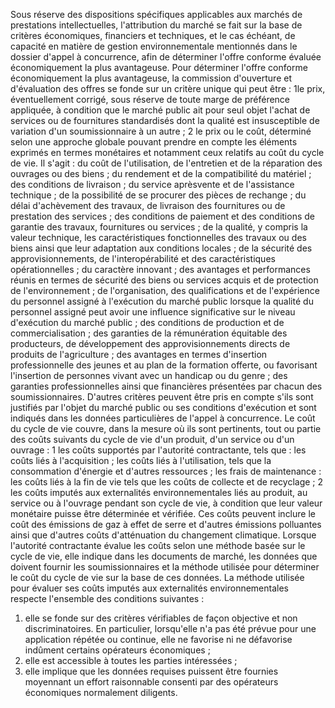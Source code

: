
Sous réserve des dispositions spécifiques applicables aux marchés de
prestations intellectuelles, l'attribution du marché se fait sur la
base de critères économiques, financiers et techniques, et le cas
échéant, de capacité en matière de gestion environnementale mentionnés
dans le dossier d'appel à concurrence, afin de déterminer l'offre
conforme évaluée économiquement la plus avantageuse.
Pour déterminer l'offre conforme économiquement la plus avantageuse, la
commission d'ouverture et d'évaluation des offres se fonde sur un
critère unique qui peut être :
1le prix, éventuellement corrigé, sous réserve de toute marge de
préférence appliquée, à condition que le marché public ait pour seul
objet l'achat de services ou de fournitures standardisés dont la
qualité est insusceptible de variation d'un soumissionnaire à un autre
;
2 le prix ou le coût, déterminé selon une approche globale pouvant
prendre en compte les éléments exprimés en termes monétaires et
notamment ceux relatifs au coût du cycle de vie. Il s'agit :
du coût de l'utilisation, de l'entretien et de la réparation des
ouvrages ou des biens ;
du rendement et de la compatibilité du matériel ;
des conditions de livraison ;
du service aprèsvente et de l'assistance technique ;
de la possibilité de se procurer des pièces de rechange ;
du délai d'achèvement des travaux, de livraison des fournitures ou de
prestation des services ;
des conditions de paiement et des conditions de garantie des travaux,
fournitures ou services ;
de la qualité, y compris la valeur technique, les caractéristiques
fonctionnelles des travaux ou des biens ainsi que leur adaptation aux
conditions locales ;
de la sécurité des approvisionnements, de l'interopérabilité et des
caractéristiques opérationnelles ;
du caractère innovant ;
des avantages et performances réunis en termes de sécurité des biens
ou services acquis et de protection de l'environnement ;
de l'organisation, des qualifications et de l'expérience du
personnel assigné à l'exécution du marché public lorsque la qualité
du personnel assigné peut avoir une influence significative sur le
niveau d'exécution du marché public ;
des conditions de production et de commercialisation ;
des garanties de la rémunération équitable des producteurs, de
développement des approvisionnements directs de produits de
l'agriculture ;
des avantages en termes d'insertion professionnelle des jeunes et au
plan de la formation offerte, ou favorisant l'insertion de personnes
vivant avec un handicap ou du genre ;
des garanties professionnelles ainsi que financières présentées par
chacun des soumissionnaires.
D'autres critères peuvent être pris en compte s'ils sont justifiés par
l'objet du marché public ou ses conditions d'exécution et sont
indiqués dans les données particulières de l'appel à concurrence.
Le coût du cycle de vie couvre, dans la mesure où ils sont pertinents,
tout ou partie des coûts suivants du cycle de vie d'un produit, d'un
service ou d'un ouvrage :
1 les coûts supportés par l'autorité contractante, tels que :
les coûts liés à l'acquisition ;
les coûts liés à l'utilisation, tels que la consommation d'énergie
et d'autres ressources ;
les frais de maintenance :
les coûts liés à la fin de vie tels que les coûts de collecte et de
recyclage ;
2 les coûts imputés aux externalités environnementales liés au produit,
au service ou à l'ouvrage pendant son cycle de vie, à condition que
leur valeur monétaire puisse être déterminée et vérifiée. Ces coûts
peuvent inclure le coût des émissions de gaz à effet de serre et
d'autres émissions polluantes ainsi que d'autres coûts d'atténuation
du changement climatique.
Lorsque l'autorité contractante évalue les coûts selon une méthode
basée sur le cycle de vie, elle indique dans les documents de marché,
les données que doivent fournir les soumissionnaires et la méthode
utilisée pour déterminer le coût du cycle de vie sur la base de ces
données.
La méthode utilisée pour évaluer ses coûts imputés aux externalités
environnementales respecte l'ensemble des conditions suivantes :
1.  elle se fonde sur des critères vérifiables de façon objective et non
discriminatoires. En particulier, lorsqu'elle n'a pas été prévue
pour une application répétée ou continue, elle ne favorise ni ne
défavorise indûment certains opérateurs économiques ;
1.  elle est accessible à toutes les parties intéressées ;
2.  elle implique que les données requises puissent être fournies
moyennant un effort raisonnable consenti par des opérateurs
économiques normalement diligents.